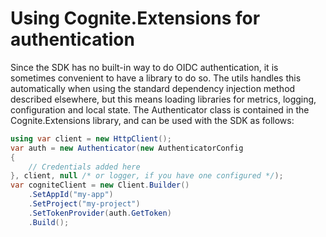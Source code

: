 # Using Cognite.Extensions for authentication

Since the SDK has no built-in way to do OIDC authentication, it is sometimes convenient to have a library to do so. The utils handles this automatically when using the standard dependency injection method described elsewhere, but this means loading libraries for metrics, logging, configuration and local state. The Authenticator class is contained in the Cognite.Extensions library, and can be used with the SDK as follows:

```c#
using var client = new HttpClient();
var auth = new Authenticator(new AuthenticatorConfig
{
	// Credentials added here
}, client, null /* or logger, if you have one configured */);
var cogniteClient = new Client.Builder()
	.SetAppId("my-app")
	.SetProject("my-project")            
	.SetTokenProvider(auth.GetToken)
	.Build();
```